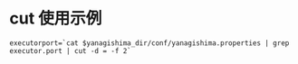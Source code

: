 # cut 使用示例
```shell
executorport=`cat $yanagishima_dir/conf/yanagishima.properties | grep executor.port | cut -d = -f 2`
```
